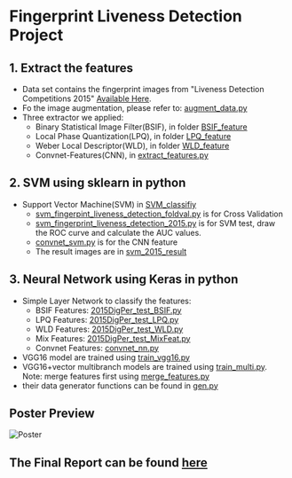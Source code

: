 # Fingerprint Liveness Detection Project
## 1. Extract the features
+ Data set contains the fingerprint images from "Liveness Detection Competitions 2015"  [Available Here](http://livdet.org/registration.php).
+ Fo the image augmentation, please refer to: [augment_data.py](augment_data.py)
+ Three extractor we applied:
  + Binary Statistical Image Filter(BSIF), in folder [BSIF_feature](BSIF_feature)
  + Local Phase Quantization(LPQ), in folder [LPQ_feature](LPQ_feature)
  + Weber Local Descriptor(WLD), in folder [WLD_feature](WLD_feature)
  + Convnet-Features(CNN), in [extract_features.py](./convnet-features/extract_features.py)
  
## 2. SVM using sklearn in python
+ Support Vector Machine(SVM) in [SVM_classifiy](SVM_classifiy)
  + [svm_fingerpint_liveness_detection_foldval.py](./SVM_classifiy/svm_fingerpint_liveness_detection_foldval.py) is for Cross Validation
  + [svm_fingerprint_liveness_detection_2015.py](./SVM_classifiy/svm_fingerprint_liveness_detection_2015.py) is for SVM test, draw the ROC curve and calculate the AUC values.
  + [convnet_svm.py](./SVM_classifiy/convnet_svm.py) is for the CNN feature
  + The result images are in [svm_2015_result](./SVM_classifiy/svm_2015_result)

## 3. Neural Network using Keras in python
+ Simple Layer Network to classify the features:
  + BSIF Features: [2015DigPer_test_BSIF.py](./NeuralNetwork/2015DigPer_test_BSIF.py)
  + LPQ Features: [2015DigPer_test_LPQ.py](./NeuralNetwork/2015DigPer_test_LPQ.py)
  + WLD Features: [2015DigPer_test_WLD.py](./NeuralNetwork/2015DigPer_test_WLD.py)
  + Mix Features: [2015DigPer_test_MixFeat.py](./NeuralNetwork/2015DigPer_test_MixFeat.py)
  + Convnet Features: [convnet_nn.py](./NeuralNetwork/convnet_nn.py)  
+ VGG16 model are trained using [train_vgg16.py](./NeuralNetwork/train_vgg16.py)
+ VGG16+vector multibranch models are trained using [train_multi.py](./NeuralNetwork/train_multi.py). Note: merge features first using [merge_features.py](./NeuralNetwork/merge_features.py)
+ their data generator functions can be found in [gen.py](./NeuralNetwork/gen.py)

## Poster Preview
![Poster](https://cloud.githubusercontent.com/assets/22108101/21119571/016675c0-c078-11e6-80be-39bf02a124e8.png)

## The Final Report can be found [here](fingerprint-liveness-detection.pdf)
